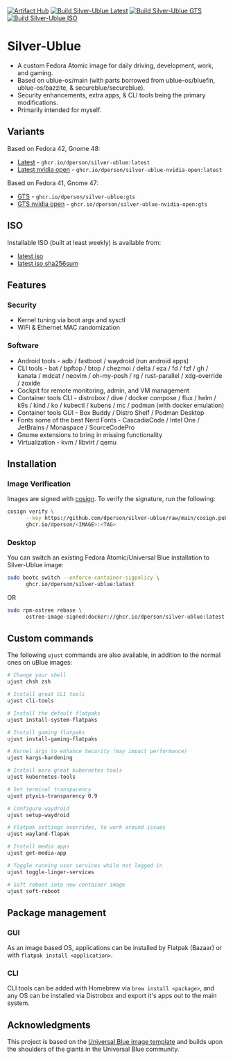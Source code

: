 [![Artifact Hub][1]][2]
[![Build Silver-Ublue Latest][3]][4]
[![Build Silver-Ublue GTS][5]][6]
[![Build Silver-Ublue ISO][7]][8]

# Silver-Ublue

* A custom Fedora Atomic image for daily driving, development, work, and gaming.
* Based on ublue-os/main (with parts borrowed from ublue-os/bluefin,
  ublue-os/bazzite, & secureblue/secureblue).
* Security enhancements, extra apps, & CLI tools being the primary
  modifications.
* Primarily intended for myself.

## Variants

Based on Fedora 42, Gnome 48:
* [Latest][9] - `ghcr.io/dperson/silver-ublue:latest`
* [Latest nvidia open][10] - `ghcr.io/dperson/silver-ublue-nvidia-open:latest`

[comment]: # (* [Latest nvidia][11] - `ghcr.io/dperson/silver-ublue-nvidia:latest`)

Based on Fedora 41, Gnome 47:
* [GTS][12] - `ghcr.io/dperson/silver-ublue:gts`
* [GTS nvidia open][13] - `ghcr.io/dperson/silver-ublue-nvidia-open:gts`

[comment]: # (* [GTS nvidia][14] - `ghcr.io/dperson/silver-ublue-nvidia:gts`)

## ISO

Installable ISO (built at least weekly) is available from:
* [latest iso][15]
* [latest iso sha256sum][16]

## Features

### Security

* Kernel tuning via boot args and sysctl
* WiFi & Ethernet MAC randomization

### Software

* Android tools - adb / fastboot / waydroid (run android apps)
* CLI tools - bat / bpftop / btop / chezmoi / delta / eza / fd / fzf / gh
  / kanata / mdcat / neovim / oh-my-posh / rg / rust-parallel / xdg-override
  / zoxide
* Cockpit for remote monitoring, admin, and VM management
* Container tools CLI - distrobox / dive / docker compose / flux / helm / k9s
  / kind / ko / kubectl / kubens / mc / podman (with docker emulation)
* Container tools GUI - Box Buddy / Distro Shelf / Podman Desktop
* Fonts some of the best Nerd Fonts - CascadiaCode / Intel One / JetBrains
  / Monaspace / SourceCodePro
* Gnome extensions to bring in missing functionality
* Virtualization - kvm / libvirt / qemu

## Installation

### Image Verification

Images are signed with [cosign][17]. To verify the signature, run the following:
```bash
cosign verify \
      --key https://github.com/dperson/silver-ublue/raw/main/cosign.pub \
      ghcr.io/dperson/<IMAGE>:<TAG>
```

### Desktop

You can switch an existing Fedora Atomic/Universal Blue installation to
Silver-Ublue image:

```bash
sudo bootc switch --enforce-container-sigpolicy \
      ghcr.io/dperson/silver-ublue:latest
```

OR

```bash
sudo rpm-ostree rebase \
      ostree-image-signed:docker://ghcr.io/dperson/silver-ublue:latest
```

## Custom commands

The following `ujust` commands are also available, in addition to the normal
ones on uBlue images:

```bash
# Change your shell
ujust chsh zsh

# Install great CLI tools
ujust cli-tools

# Install the default flatpaks
ujust install-system-flatpaks

# Install gaming flatpaks
ujust install-gaming-flatpaks

# Kernel args to enhance Security (may impact performance)
ujust kargs-hardening

# Install more great kubernetes tools
ujust kubernetes-tools

# Set terminal transparency
ujust ptyxis-transparency 0.9

# Configure waydroid
ujust setup-waydroid

# Flatpak settings overrides, to work around issues
ujust wayland-flapak

# Install media apps
ujust get-media-app

# Toggle running user services while not logged in
ujust toggle-linger-services

# Soft reboot into new container image
ujust soft-reboot
```

## Package management

### GUI

As an image based OS, applications can be installed by Flatpak (Bazaar)
or with `flatpak install <application>`.

### CLI

CLI tools can be added with Homebrew via `brew install <package>`, and any OS
can be installed via Distrobox and export it's apps out to the main system.

## Acknowledgments

This project is based on the [Universal Blue image template][18] and builds upon
the shoulders of the giants in the Universal Blue community.

[1]: https://img.shields.io/endpoint?url=https://artifacthub.io/badge/repository/silver-ublue
[2]: https://artifacthub.io/packages/search?repo=silver-ublue
[3]: https://github.com/dperson/silver-ublue/actions/workflows/build-image-latest-main.yml/badge.svg
[4]: https://github.com/dperson/silver-ublue/actions/workflows/build-image-latest-main.yml
[5]: https://github.com/dperson/silver-ublue/actions/workflows/build-image-gts.yml/badge.svg
[6]: https://github.com/dperson/silver-ublue/actions/workflows/build-image-gts.yml
[7]: https://github.com/dperson/silver-ublue/actions/workflows/build-iso-anaconda.yml/badge.svg
[8]: https://github.com/dperson/silver-ublue/actions/workflows/build-iso-anaconda.yml
[9]: ostree-image-signed:docker://ghcr.io/dperson/silver-ublue:latest
[10]: ostree-image-signed:docker://ghcr.io/dperson/silver-ublue-nvidia:latest
[11]: ostree-image-signed:docker://ghcr.io/dperson/silver-ublue-nvidia-open:latest
[12]: ostree-image-signed:docker://ghcr.io/dperson/silver-ublue:gts
[13]: ostree-image-signed:docker://ghcr.io/dperson/silver-ublue-nvidia:gts
[14]: ostree-image-signed:docker://ghcr.io/dperson/silver-ublue-nvidia-open:gts
[15]: https://pub-3e297cc6eba24590a47d52faa734b43e.r2.dev/silver-ublue-latest-x86_64.iso
[16]: https://pub-3e297cc6eba24590a47d52faa734b43e.r2.dev/silver-ublue-latest-x86_64.iso-CHECKSUM
[17]: https://docs.sigstore.dev/cosign/overview
[18]: https://github.com/ublue-os/image-template
